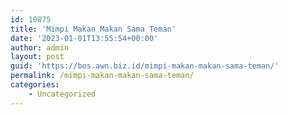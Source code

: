 ```yaml
---
id: 10875
title: 'Mimpi Makan Makan Sama Teman'
date: '2023-01-01T13:55:54+00:00'
author: admin
layout: post
guid: 'https://bos.awn.biz.id/mimpi-makan-makan-sama-teman/'
permalink: /mimpi-makan-makan-sama-teman/
categories:
    - Uncategorized
---
```


